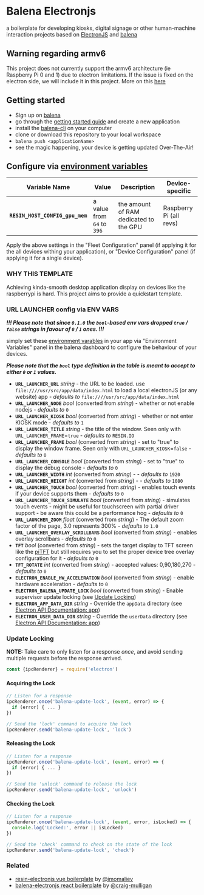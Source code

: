 # Balena Electronjs

a boilerplate for developing kiosks, digital signage or other human-machine interaction projects based on [ElectronJS](http://electron.atom.io/) and [balena](http://balena.io)

## Warning regarding armv6
This project does not currently support the armv6 architecture (ie Raspberry Pi 0 and 1) due to electron limitations. If the issue is fixed on the electron side, we will include it in this project. More on this [here](https://github.com/electron/electron/issues/4677)

## Getting started

- Sign up on [balena](https://dashboard.balena-cloud.com/signup)
- go through the [getting started guide](https://www.balena.io/docs/learn/getting-started/raspberry-pi/nodejs/) and create a new application
- install the [balena-cli](https://github.com/balena-io/balena-cli) on your computer
- clone or download this repository to your local workspace
- `balena push <applicationName>`
- see the magic happening, your device is getting updated Over-The-Air!

## Configure via [environment variables](https://www.balena.io/docs/learn/manage/serv-vars/)
Variable Name | Value | Description | Device-specific
------------ | ------------- | ------------- | -------------
**`RESIN_HOST_CONFIG_gpu_mem`** | a value from `64` to `396` | the amount of RAM dedicated to the GPU | Raspberry Pi (all revs)

Apply the above settings in the "Fleet Configuration" panel (if applying it for the all devices withing your application), or "Device Configuration" panel (if applying it for a single device).

### WHY THIS TEMPLATE

Achieving kinda-smooth desktop application display on devices like the raspberrypi is hard. This project aims to provide a quickstart template.

### URL LAUNCHER config via ENV VARS
*__!!! Please note that since `0.1.0` the `bool`-based env vars dropped `true` / `false` strings in favour of `0` / `1` ones. !!!__*

simply set these [environment varables](https://www.balena.io/docs/learn/manage/serv-vars/) in your app via "Environment Variables" panel in the balena dashboard to configure the behaviour of your devices.

*__Please note that the `bool` type definition in the table is meant to accept to either `0` or `1` values.__*

* **`URL_LAUNCHER_URL`** *string* - the URL to be loaded. use `file:////usr/src/app/data/index.html` to load a local electronJS (or any website) app - *defaults to* `file:////usr/src/app/data/index.html`
* **`URL_LAUNCHER_NODE`** *bool* (converted from *string*) - whether or not enable nodejs - *defaults to* `0`
* **`URL_LAUNCHER_KIOSK`** *bool* (converted from *string*) - whether or not enter KIOSK mode - *defaults to* `1`
* **`URL_LAUNCHER_TITLE`** *string* - the title of the window. Seen only with `URL_LAUNCHER_FRAME`=`true` - *defaults to* `RESIN.IO`
* **`URL_LAUNCHER_FRAME`** *bool* (converted from *string*) - set to "true" to display the window frame. Seen only with `URL_LAUNCHER_KIOSK`=`false` - *defaults to*  `0`
* **`URL_LAUNCHER_CONSOLE`** *bool* (converted from *string*) - set to "true" to display the debug console -  *defaults to*  `0`
* **`URL_LAUNCHER_WIDTH`**  *int* (converted from *string*) -  - *defaults to* `1920`
* **`URL_LAUNCHER_HEIGHT`**  *int* (converted from *string*) -  - *defaults to* `1080`
* **`URL_LAUNCHER_TOUCH`** *bool* (converted from *string*) - enables touch events if your device supports them  - *defaults to* `0`
* **`URL_LAUNCHER_TOUCH_SIMULATE`** *bool* (converted from *string*) - simulates touch events - might be useful for touchscreen with partial driver support - be aware this could be a performance hog  - *defaults to* `0`
* **`URL_LAUNCHER_ZOOM`** *float* (converted from *string*) - The default zoom factor of the page, 3.0 represents 300%  - *defaults to* `1.0`
* **`URL_LAUNCHER_OVERLAY_SCROLLBARS`** *bool* (converted from *string*) - enables overlay scrollbars  - *defaults to* `0`
* **`TFT`** *bool* (converted from *string*) - sets the target display to TFT screen like the [piTFT](https://www.adafruit.com/product/1601) but still requires you to set the proper device tree overlay configuration for it  - *defaults to* `0`
* **`TFT_ROTATE`**  *int* (converted from *string*) - accepted values: 0,90,180,270 - *defaults to* `0`
* **`ELECTRON_ENABLE_HW_ACCELERATION`**  *bool* (converted from *string*) - enable hardware acceleration - *defaults to* `0`
* **`ELECTRON_BALENA_UPDATE_LOCK`**  *bool* (converted from *string*) - Enable supervisor update locking (see [Update Locking](#update-locking))
* **`ELECTRON_APP_DATA_DIR`**  *string* - Override the `appData` directory (see [Electron API Documentation: app](https://electronjs.org/docs/api/app#appgetpathname))
* **`ELECTRON_USER_DATA_DIR`**  *string* - Override the `userData` directory (see [Electron API Documentation: app](https://electronjs.org/docs/api/app#appgetpathname))

### Update Locking

**NOTE:** Take care to only listen for a response *once*, and avoid sending
multiple requests before the response arrived.

```js
const {ipcRenderer} = require('electron')
```

#### Acquiring the Lock

```js
// Listen for a response
ipcRenderer.once('balena-update-lock', (event, error) => {
  if (error) { ... }
})

// Send the 'lock' command to acquire the lock
ipcRenderer.send('balena-update-lock', 'lock')
```

#### Releasing the Lock

```js
// Listen for a response
ipcRenderer.once('balena-update-lock', (event, error) => {
  if (error) { ... }
})

// Send the 'unlock' command to release the lock
ipcRenderer.send('balena-update-lock', 'unlock')
```

#### Checking the Lock

```js
// Listen for a response
ipcRenderer.once('balena-update-lock', (event, error, isLocked) => {
  console.log('Locked:', error || isLocked)
})

// Send the 'check' command to check on the state of the lock
ipcRenderer.send('balena-update-lock', 'check')
```

### Related

- [resin-electronjs vue boilerplate](https://github.com/imomaliev/resin-electron-vue) by [@imomaliev](https://github.com/imomaliev)
- [balena-electronjs react boilerplate](https://github.com/balena-io-playground/balena-electronjs-react) by [@craig-mulligan](https://github.com/craig-mulligan)
